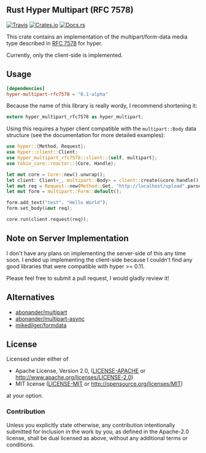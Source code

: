 ## Rust Hyper Multipart (RFC 7578)

[![Travis](https://img.shields.io/travis/ferristseng/rust-hyper-multipart-rfc7578.svg)](https://travis-ci.org/ferristseng/rust-hyper-multipart-rfc7578)
[![Crates.io](https://img.shields.io/crates/v/hyper-multipart-rfc7578.svg)](https://crates.io/crates/hyper-multipart-rfc7578)
[![Docs.rs](https://docs.rs/hyper-multipart-rfc7578/badge.svg)](https://docs.rs/hyper-multipart-rfc7578/0.1.0-alpha/hyper_multipart_rfc7578/)

This crate contains an implementation of the multipart/form-data media type described in [RFC 7578](https://tools.ietf.org/html/rfc7578) for hyper.

Currently, only the client-side is implemented.

## Usage

```toml
[dependencies]
hyper-multipart-rfc7578 = "0.1-alpha"
```

Because the name of this library is really wordy, I recommend shortening it:

```rust
extern hyper_multipart_rfc7578 as hyper_multipart;
```

Using this requires a hyper client compatible with the `multipart::Body` data structure (see the documentation for more detailed examples):

```rust
use hyper::{Method, Request};
use hyper::client::Client;
use hyper_multipart_rfc7578::client::{self, multipart};
use tokio_core::reactor::{Core, Handle};

let mut core = Core::new().unwrap();
let client: Client<_, multipart::Body> = client::create(&core.handle());
let mut req = Request::new(Method::Get, "http://localhost/upload".parse().unwrap());
let mut form = multipart::Form::default();

form.add_text("test", "Hello World");
form.set_body(&mut req);

core.run(client.request(req));
```

## Note on Server Implementation

I don't have any plans on implementing the server-side of this any time soon. I ended up implementing the client-side because I couldn't find any good libraries that were compatible with hyper >= 0.11.

Please feel free to submit a pull request, I would gladly review it!

## Alternatives

  * [abonander/multipart](https://github.com/abonander/multipart)
  * [abonander/multipart-async](https://crates.io/crates/multipart-async)
  * [mikedilger/formdata](https://github.com/mikedilger/formdata)

## License

Licensed under either of

 * Apache License, Version 2.0, ([LICENSE-APACHE](LICENSE-APACHE) or http://www.apache.org/licenses/LICENSE-2.0)
 * MIT license ([LICENSE-MIT](LICENSE-MIT) or http://opensource.org/licenses/MIT)

at your option.

### Contribution

Unless you explicitly state otherwise, any contribution intentionally submitted for inclusion in the work by you, as defined in the Apache-2.0 license, shall be dual licensed as above, without any additional terms or conditions.
